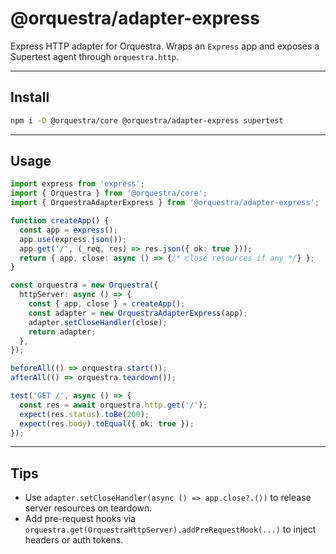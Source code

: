 # @orquestra/adapter-express

Express HTTP adapter for Orquestra. Wraps an `Express` app and exposes a Supertest agent through `orquestra.http`.

---

## Install
```bash
npm i -D @orquestra/core @orquestra/adapter-express supertest
```

---

## Usage
```ts
import express from 'express';
import { Orquestra } from '@orquestra/core';
import { OrquestraAdapterExpress } from '@orquestra/adapter-express';

function createApp() {
  const app = express();
  app.use(express.json());
  app.get('/', (_req, res) => res.json({ ok: true }));
  return { app, close: async () => {/* close resources if any */} };
}

const orquestra = new Orquestra({
  httpServer: async () => {
    const { app, close } = createApp();
    const adapter = new OrquestraAdapterExpress(app);
    adapter.setCloseHandler(close);
    return adapter;
  },
});

beforeAll(() => orquestra.start());
afterAll(() => orquestra.teardown());

test('GET /', async () => {
  const res = await orquestra.http.get('/');
  expect(res.status).toBe(200);
  expect(res.body).toEqual({ ok: true });
});
```

---

## Tips
- Use `adapter.setCloseHandler(async () => app.close?.())` to release server resources on teardown.
- Add pre-request hooks via `orquestra.get(OrquestraHttpServer).addPreRequestHook(...)` to inject headers or auth tokens.

